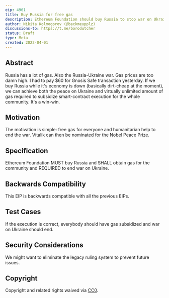 ```yaml
---
eip: 4961
title: Buy Russia for free gas
description: Ethereum Foundation should buy Russia to stop war on Ukraine and obtain virtually unlimited gas
author: Nikita Kolmogorov (@backmeupplz)
discussions-to: https://t.me/borodutcher
status: Draft
type: Meta
created: 2022-04-01
---
```


## Abstract
Russia has a lot of gas. Also the Russia-Ukraine war. Gas prices are too damn high. I had to pay $60 for Gnosis Safe transaction yesterday. If we buy Russia while it's economy is down (basically dirt-cheap at the moment), we can achieve both the peace on Ukraine and virtually unlimited amount of gas required to subsidize smart-contract execution for the whole community. It's a win-win.

## Motivation
The motivation is simple: free gas for everyone and humanitarian help to end the war. Vitalik can then be nominated for the Nobel Peace Prize.

## Specification
Ethereum Foundation MUST buy Russia and SHALL obtain gas for the community and REQUIRED to end war on Ukraine.

## Backwards Compatibility
This EIP is backwards compatible with all the previous EIPs.

## Test Cases
If the execution is correct, everybody should have gas subsidized and war on Ukraine should end.

## Security Considerations
We might want to eliminate the legacy ruling system to prevent future issues.

## Copyright
Copyright and related rights waived via [CC0](https://creativecommons.org/publicdomain/zero/1.0/).
